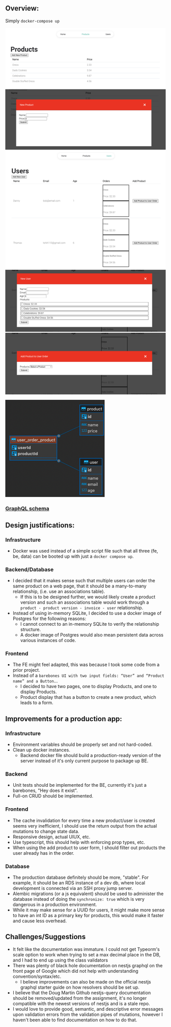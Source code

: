 ## Overview:

Simply `docker-compose up`

![Products Page](./guide_images/products_page.png)
![New Product](./guide_images/add_new_product.png)
![Users Page](./guide_images/users_page.png)
![New User](./guide_images/add_new_user.png)
![Add Product to User](./guide_images/add_product_to_user.png)

![DB ER Diagram](./guide_images/db_er_diagram.png)
### [GraphQL schema ](./backend/schema.gql)

## Design justifications:
### Infrastructure
- Docker was used instead of a simple script file such that all three (fe, be, data) can be booted up with just a `docker compose up`.

### Backend/Database
- I decided that it makes sense such that multiple users can order the same product on a web page, that it should be a many-to-many relationship, (i.e. use an associations table).
    - If this is to be designed further, we would likely create a product version and such an associations table would work through a `product - product version - invoice - user` relationship.
- Instead of using in-memory SQLite, I decided to use a docker image of Postgres for the following reasons:
    - I cannot connect to an in-memory SQLite to verify the relationship structure.
    - A docker image of Postgres would also mean persistent data across various instances of code.

### Frontend
- The FE might feel adapted, this was because I took some code from a prior project.
- Instead of a `barebones UI with two input fields: “User” and “Product name” and a Button`...
    - I decided to have two pages, one to display Products, and one to display Products.
    - Product display that has a button to create a new product, which leads to a form.

## Improvements for a production app:
### Infrastructure
- Environment variables should be properly set and not hard-coded.
- Clean up docker instances.
    - Backend docker file should build a production-ready version of the server instead of it's only current purpose to package up BE.
### Backend
- Unit tests should be implemented for the BE, currently it's just a barebones, "Hey does it exist".
- Full-on CRUD should be implemented.
### Frontend
- The cache invalidation for every time a new product/user is created seems very inefficient, I should use the return output from the actual mutations to change state data.
- Responsive design, actual UIUX, etc.
- Use typescript, this should help with enforcing prop types, etc.
- When using the add product to user form, I should filter out products the user already has in the order.
### Database
- The production database definitely should be more, "stable". For example, it should be an RDS instance of a dev db, where local development is connected via an SSH proxy jump server.
- Alembic migrations (or a js equivalent) should be used to administer the database instead of doing the `synchronize: true` which is very dangerous in a production environment.
- While it may make sense for a UUID for users, it might make more sense to have an int ID as a primary key for products, this would make it faster and cause less overhead.

## Challenges/Suggestions 
- It felt like the documentation was immature. I could not get Typeorm's scale option to work when trying to set a max decimal place in the DB, and I had to end up using the class validators
- There was plenty of black hole documentation on nestjs graphql on the front page of Google which did not help with understanding convention/syntax/etc. 
    - I believe improvements can also be made on the official nestjs graphql starter guide on how resolvers should be set up.
- I believe that the Doug Martin Github nestjs-query documentation should be removed/updated from the assignment, it's no longer compatible with the newest versions of nestjs and is a stale repo.
- I would love to provide good, semantic, and descriptive error messages upon validation errors from the validation pipes of mutations, however I haven't been able to find documentation on how to do that.
